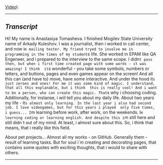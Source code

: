 [Video](https://youtu.be/C0185tkxuZo)\

***

## _Transcript_

Hi! My name is Anastasiya Tomasheva. I finished Mogilev State University name of Arkady Kuleshov. I was a journalist, then i worked in call center, 
and now i`m mailing tester. My friend tryed to involve me in programming in the times of my student`s life. She worked in EPAM like QA Engeneer, 
and i prepared to the interview to the same scope. I didn`t pass then, but when i first time created page with some words - it was amazing! I think 
it`s wonderful - you take some symbols, numbers or letters, and buttons, pages and even games appear on the screen! And all this can (and have to) move, 
have some interactive. And under the hood it`s just zeroes and ones! For me it was some kind of magic. I understand, that all this explanable, but i think 
this is really cool! And i want to be a person, who can create this magic. That`s why i choosing coding. Additionally, for instanse, i wiil tell you about 
my daily life. About two years my life - it`s almost only learning. In the last year i also had second job. I love videogames, but for this years i played 
only five times, i guess... I`m learning before work, after work, on the weekends. I`m learning coding or learning english. And despite this i`m still here 
and still didn`t out of my mind. At least, i almost sure about this. So, i think that means, that i really like this field.

About pet projects... Almost all my works - on GitHub. Generally them - result of learning tasks. But for soul i`m creating and decorating pages, that contains 
some quotes with exciting thoughts, that i would to share with others.

***
